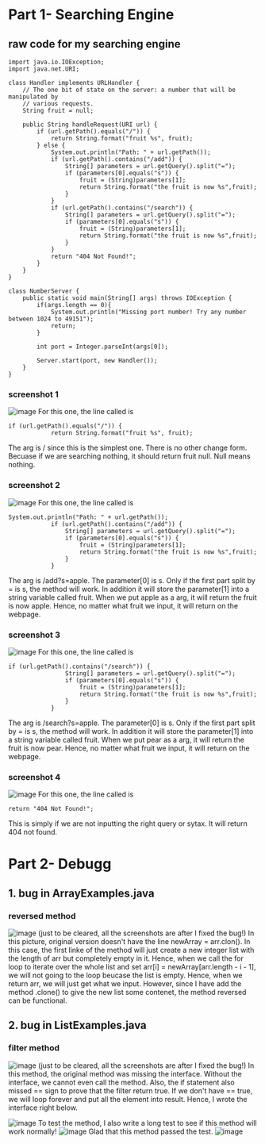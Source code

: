 # Part 1- Searching Engine

## raw code for my searching engine
```
import java.io.IOException;
import java.net.URI;

class Handler implements URLHandler {
    // The one bit of state on the server: a number that will be manipulated by
    // various requests.
    String fruit = null;

    public String handleRequest(URI url) {
        if (url.getPath().equals("/")) {
            return String.format("fruit %s", fruit);
        } else {
            System.out.println("Path: " + url.getPath());
            if (url.getPath().contains("/add")) {
                String[] parameters = url.getQuery().split("=");
                if (parameters[0].equals("s")) {
                    fruit = (String)parameters[1];
                    return String.format("the fruit is now %s",fruit);
                }
            }
            if (url.getPath().contains("/search")) {
                String[] parameters = url.getQuery().split("=");
                if (parameters[0].equals("s")) {
                    fruit = (String)parameters[1];
                    return String.format("the fruit is now %s",fruit);
                }
            }
            return "404 Not Found!";
        }
    }
}

class NumberServer {
    public static void main(String[] args) throws IOException {
        if(args.length == 0){
            System.out.println("Missing port number! Try any number between 1024 to 49151");
            return;
        }

        int port = Integer.parseInt(args[0]);

        Server.start(port, new Handler());
    }
}
```
### screenshot 1
![image](method1.PNG)
For this one, the line called is
```
if (url.getPath().equals("/")) {
            return String.format("fruit %s", fruit);
```
The arg is / since this is the simplest one. There is no other change form. Becuase if we are searching nothing, it should return fruit null. Null means nothing.
### screenshot 2
![image](method2.PNG)
For this one, the line called is
```
System.out.println("Path: " + url.getPath());
            if (url.getPath().contains("/add")) {
                String[] parameters = url.getQuery().split("=");
                if (parameters[0].equals("s")) {
                    fruit = (String)parameters[1];
                    return String.format("the fruit is now %s",fruit);
                }
            }
```
The arg is /add?s=apple. The parameter[0] is s. Only if the first part split by = is s, the method will work. In addition it will store the parameter[1] into a string variable called fruit. When we put apple as a arg, it will return the fruit is now apple. Hence, no matter what fruit we input, it will return on the webpage.

### screenshot 3
![image](method3.PNG)
For this one, the line called is
```
if (url.getPath().contains("/search")) {
                String[] parameters = url.getQuery().split("=");
                if (parameters[0].equals("s")) {
                    fruit = (String)parameters[1];
                    return String.format("the fruit is now %s",fruit);
                }
            }
```
The arg is /search?s=apple. The parameter[0] is s. Only if the first part split by = is s, the method will work. In addition it will store the parameter[1] into a string variable called fruit. When we put pear as a arg, it will return the fruit is now pear. Hence, no matter what fruit we input, it will return on the webpage.

### screenshot 4
![image](method4.PNG)
For this one, the line called is
```
return "404 Not Found!";
```
This is simply if we are not inputting the right query or sytax. It will return 404 not found.
# Part 2- Debugg
## 1. bug in ArrayExamples.java
### reversed method
![image](array.PNG)
(just to be cleared, all the screenshots are after I fixed the bug!)
In this picture, original version doesn't have the line newArray = arr.clon(). In this case, the first linke of the method will just create a new integer list with the length of arr but completely empty in it. Hence, when we call the for loop to iterate over the whole list and set arr[i] = newArray[arr.length - i - 1], we will not going to the loop beucase the list is empty. Hence, when we return arr, we will just get what we input. However, since I have add the method .clone() to give the new list some contenet, the method reversed can be functional.


## 2. bug in ListExamples.java
### filter method
![image](list.PNG)
(just to be cleared, all the screenshots are after I fixed the bug!)
In this method, the original method was missing the interface. Without the interface, we cannot even call the method. Also, the if statement also missed == sign to prove that the filter return true. If we don't have == true, we will loop forever and put all the element into result. Hence, I wrote the interface right below.

![image](interface.PNG)
To test the method, I also write a long test to see if this method will work normally!
![image](test.PNG)
Glad that this method passed the test.
![image](terminal.PNG)